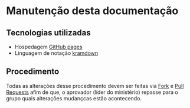 # Manutenção desta documentação

## Tecnologias utilizadas
- Hospedagem [GitHub pages](https://pages.github.com/)
- Linguagem de notação [kramdown](https://kramdown.gettalong.org/syntax.html)

## Procedimento
Todas as alterações desse procedimento devem ser feitas via [Fork](https://docs.github.com/pt/github/getting-started-with-github/quickstart/fork-a-repo) e [Pull Requests](https://docs.github.com/pt/github/collaborating-with-pull-requests/proposing-changes-to-your-work-with-pull-requests/about-pull-requests) afim de que, o aprovador (líder do ministério) repasse para o grupo quais alterações mudançcas estão acontecendo. 
